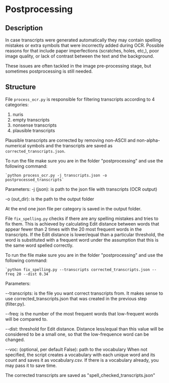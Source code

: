 # Postprocessing

## Description

In case transcripts were generated automatically they may contain spelling mistakes or extra symbols that were
incorrectly added during OCR. Possible reasons for that include paper imperfections (scratches, holes, etc,), 
poor image quality, or lack of contrast between the text and the background.

These issues are often tackled in the image pre-processing stage, but sometimes postprocessing is still needed.



## Structure
File `process_ocr.py` is responsible for filtering transcripts according to 4 categories:

1. nuris
2. empty transcripts
3. nonsense transcripts
4. plausible transcripts

Plausible transcripts are corrected by removing non-ASCII and non-alpha-numerical symbols
and the transcripts are saved as `corrected_transcripts.json`.


To run the file make sure you are in the folder "postprocessing" and use the following command:

    `python process_ocr.py -j transcripts.json -o postprocessed_transcripts`
 
 Parameters:
 -j (json): is path to the json file  with transcripts (OCR output)
 
 -o (out_dir): is  the path to the output folder
 
At the end one json file per category is saved in the output folder.


File `fix_spelling.py` checks if there are any spelling mistakes and tries to fix them.
This is achieved by calculating Edit distance between words that appear fewer than 2 times with the 20 most frequent
words in the transcripts.
If the Edit distance is lower/equal than a particular threshold, the word is substituted with a frequent word under
the assumption that this is the same word spelled correctly.


To run the file make sure you are in the folder "postprocessing" and use the following command:

    `python fix_spelling.py --transcripts corrected_transcripts.json --freq 20 --dist 0.34`


Parameters:

--transcripts: is the file you want correct transcripts from. It makes sense to use
corrected_transcripts.json that was created in the previous step (filter.py).

--freq: is the number of the most frequent words that low-frequent words will be compared to.

--dist: threshold for Edit distance. Distance less/equal than this value will be considered to be a small one,
so that the low-frequence word can be changed.

--voc: (optional, per default False): path to the vocabulary
When not specified, the script creates a vocabulary with each unique word and its count 
and saves it as vocabulary.csv. If there is a vocabulary already, you may pass it to save time. 

The corrected transcripts are saved as "spell_checked_transcripts.json"